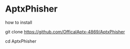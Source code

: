 # AptxPhisher

how to install 

git clone https://github.com/OfficalAptx-4869/AptxPhisher

cd AptxPhisher
